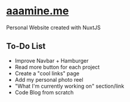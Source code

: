 # [aaamine.me](http://aaamine.me/)
Personal Website created with NuxtJS 

## To-Do List 
- Improve Navbar + Hamburger 
- Read more button for each project 
- Create a "cool links" page 
- Add my personal photo reel 
- "What I'm currently working on" section/link
- Code Blog from scratch 
